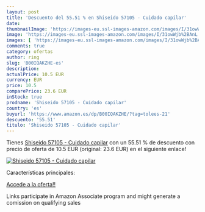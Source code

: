 ```yaml
---
layout: post
title: 'Descuento del 55.51 % en Shiseido 57105 - Cuidado capilar'
date: 
thumbnailImage: 'https://images-eu.ssl-images-amazon.com/images/I/31owWjb%2BAnL._SL200_.jpg'
image: 'https://images-eu.ssl-images-amazon.com/images/I/31owWjb%2BAnL._SL200_.jpg'
images: [ 'https://images-eu.ssl-images-amazon.com/images/I/31owWjb%2BAnL._SL200_.jpg' ]
comments: true
category: ofertas
author: ring
slug: 'B00IQAKZHE-es'
description:
actualPrice: 10.5 EUR
currency: EUR
price: 10.5
comparePrice: 23.6 EUR
inStock: true
prodname: 'Shiseido 57105 - Cuidado capilar'
country: 'es'
buyurl: 'https://www.amazon.es/dp/B00IQAKZHE/?tag=tolees-21'
descuento: '55.51'
titulo: 'Shiseido 57105 - Cuidado capilar'
---
```


Tienes [Shiseido 57105 - Cuidado capilar](https://www.amazon.es/dp/B00IQAKZHE/?tag=tolees-21) con un 55.51 % de descuento con precio de oferta de 10.5 EUR (original: 23.6 EUR) en el siguiente enlace!

[![Shiseido 57105 - Cuidado capilar](https://images-eu.ssl-images-amazon.com/images/I/31owWjb%2BAnL._SL200_.jpg)](https://www.amazon.es/dp/B00IQAKZHE/?tag=tolees-21)

Características principales:


[Accede a la oferta!!](https://www.amazon.es/dp/B00IQAKZHE/?tag=tolees-21)

Links participate in Amazon Associate program and might generate a comission on qualifying sales


